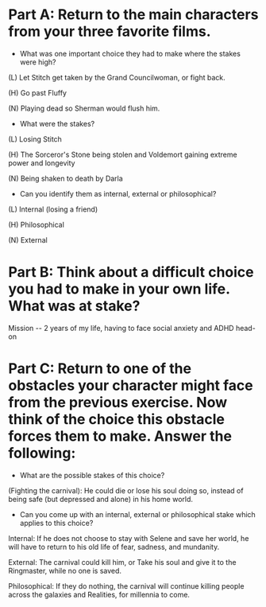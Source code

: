 # Part A: Return to the main characters from your three favorite films.

- What was one important choice they had to make where the stakes were high?

(L) Let Stitch get taken by the Grand Councilwoman, or fight back. 

(H) Go past Fluffy

(N) Playing dead so Sherman would flush him.  

- What were the stakes?

(L) Losing Stitch

(H) The Sorceror's Stone being stolen and Voldemort gaining extreme power and longevity 

(N) Being shaken to death by Darla 

- Can you identify them as internal, external or philosophical?

(L) Internal (losing a friend)

(H) Philosophical 

(N) External 

# Part B: Think about a difficult choice you had to make in your own life. What was at stake?

Mission -- 2 years of my life, having to face social anxiety and ADHD head-on 

# Part C: Return to one of the obstacles your character might face from the previous exercise. Now think of the choice this obstacle forces them to make. Answer the following:

- What are the possible stakes of this choice?

(Fighting the carnival): He could die or lose his soul doing so, instead of being safe (but depressed and alone) in his home world. 

- Can you come up with an internal, external or philosophical stake which applies to this choice?

Internal: If he does not choose to stay with Selene and save her world, he will have to return to his old life of fear, sadness, and mundanity. 

External: The carnival could kill him, or Take his soul and give it to the Ringmaster, while no one is saved. 

Philosophical: If they do nothing, the carnival will continue killing people across the galaxies and Realities, for millennia to come. 
